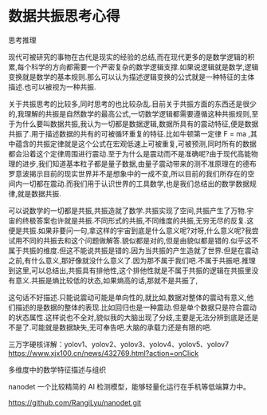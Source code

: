 # 数据共振思考心得

思考推理

现代可被研究的事物在古代是现实的经验的总结,而在现代更多的是数学逻辑的积累,每个科学的方向都需要一个严密复杂的数学逻辑支撑.如果说逻辑就是数学,逻辑变换就是数学的基本规则.那么可以认为描述逻辑变换的公式就是一种特征的主体描述.也可以被视为一种共振.

关于共振思考的比较多,同时思考的也比较杂乱.目前关于共振方面的东西还是很少的,我理解的共振是自然数学的最高公式,一切数学逻辑都需要遵循这种共振规则,至于为什么要叫数据共振,我认为一切都是数据逻辑,数据所具有的震动特征,便是数据共振了.用于描述数据的共有的可被循环重复的特征.比如牛顿第一定律 F = ma ,其中蕴含的共振定律就是这个公式在宏观低速上可被重复,可被预测,同时所有的数据都会沿着这个定律周围进行震动.至于为什么是震动而不是准确呢?由于现代高能物理的进步,我们知道基本粒子都是量子数据,由量子震动带来的测不准原理在的德布罗意波揭示目前的现实世界并不是想象中的一成不变,所以目前的我们所存在的空间内一切都在震动.而我们用于认识世界的工具数学,也是我们总结出的数学数据规律,就是数据共振.

​	可以说数学的一切都是共振,共振造就了数学.共振实现了空间,共振产生了万物.宇宙的终极答案也许就是共振.不同形式的共振,不同维度的共振,无穷无尽的反复.这便是共振.如果非要问一句,拿这样的宇宙到底是什么意义呢?对呀,什么意义呢?我尝试用不同的共振去和这个问题做解答.貌似都是对的,但是由貌似都是错的.似乎这不属于共振的维度.但这不能说共振是错的.因为当共振的产生造就了世界.但是在震动之前,有什么意义,那好像就没什么意义了.因为那不属于我们吧.不属于共振吧.推理到这里,可以总结出,共振具有排他性,这个排他性就是不属于共振的逻辑在共振里没有意义.共振是熵比较低的状态,如果熵高的话,那就不是共振了,

​	这句话不好描述.只能说震动可能是单向性的,就比如,数据对整体的震动有意义,他们描述的是数据的整体的表现.比如回归也是一种震动.但是单个数据只是符合震动的状态属性.这样说也不全对,貌似我的大脑出现了分歧,主要是无法分辨到底是还是不是了.可能就是数据缺失,无可奉告吧.大脑的承载力还是有限的吧.



三万字硬核详解：yolov1、yolov2、yolov3、yolov4、yolov5、yolov7
https://www.xjx100.cn/news/432769.html?action=onClick


多维度中的数学特征描述与组织


nanodet 一个比较精简的 AI 检测模型，能够轻量化运行在手机等低端算力中。

https://github.com/RangiLyu/nanodet.git
















